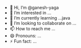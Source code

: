 - 👋 Hi, I’m @ganesh-yaga
- 👀 I’m interested in ...
- 🌱 I’m currently learning ...java
- 💞️ I’m looking to collaborate on ...
- 📫 How to reach me ...
- 😄 Pronouns: ...
- ⚡ Fun fact: ...

<!---
ganesh-yaga/ganesh-yaga is a ✨ special ✨ repository because its `README.md` (this file) appears on your GitHub profile.
You can click the Preview link to take a look at your changes.
--->
